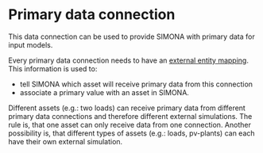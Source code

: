 # Primary data connection

This data connection can be used to provide SIMONA with primary data for input models.

Every primary data connection needs to have an [external entity mapping](/simulations/mapping).
This information is used to:
- tell SIMONA which asset will receive primary data from this connection
- associate a primary value with an asset in SIMONA.


Different assets (e.g.: two loads) can receive primary data from different primary data connections and therefore different
external simulations. The rule is, that one asset can only receive data from one connection. Another possibility is, that
different types of assets (e.g.: loads, pv-plants) can each have their own external simulation.
